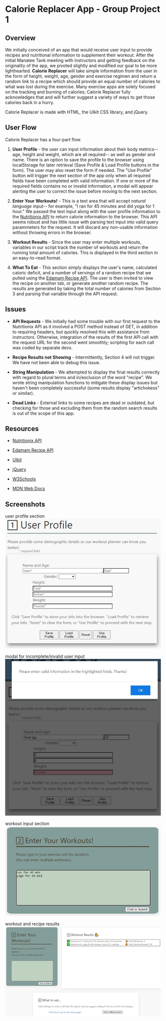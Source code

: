 # Calorie Replacer App - Group Project 1

## Overview

We initially conceived of an app that would receive user input to provide recipes and nutritional information to supplement their workout. After the initial Manatee Tank meeting with instructors and getting feedback on the originality of the app, we pivoted slightly and modified our goal to be more lighthearted. **Calorie Replacer** will take simple information from the user in the form of height, weight, age, gender and exercise regimen and return a random link to a recipe which should provide an equal number of calories to what was lost during the exercise. Many exercise apps are solely focused on the tracking and burning of calories; Calorie Replacer fully acknowledges that and will further suggest a variety of ways to get those calories back in a hurry.

Calorie Replacer is made with HTML, the UIkit CSS library, and jQuery.

## User Flow

Calorie Replacer has a four-part flow.

1. **User Profile** - the user can input information about their body metrics-- age, height and weight, which are all required-- as well as gender and name. There is an option to save the profile to the browser using localStorage for later retrieval (Save Profile & Load Profile buttons in the form). The user may also reset the form if needed. The "Use Profile" button will trigger the next section of the app only when all required fields have been completed with valid information. If one or more of the required fields contains no or invalid information, a modal will appear alerting the user to correct the issue before moving to the next section.

2. **Enter Your Workouts!** - This is a text area that will accept *natural language* input-- for example, "I ran for 45 minutes and did yoga for 1 hour." We passed the text input along with the user profile information to the [Nutritionix API](https://docs.google.com/document/d/1_q-K-ObMTZvO0qUEAxROrN3bwMujwAN25sLHwJzliK0/edit) to return calorie information to the browser. This API seems robust and has little issue with parsing text input into valid query parammeters for the request. It will discard any non-usable information without throwing errors in the browser.

3. **Workout Results** - Since the user may enter multiple workouts, variables in our script track the number of workouts and return the running total amount of calories. This is displayed in the third section in an easy-to-read format.

4. **What To Eat** - This section simply displays the user's name, calculated caloric deficit, and a number of servings of a random recipe that we pulled using the [Edamam Recipe API](https://developer.edamam.com/edamam-docs-recipe-api). The user is then invited to view the recipe on another tab, or generate another random recipe. The results are generated by taking the total number of calories from Section 3 and parsing that variable through the API request.

## Issues

- **API Requests** - We initially had some trouble with our first request to the Nutritionix API as it involved a POST method instead of GET, in addition to requiring headers, but quickly resolved this with assistance from instructors. Otherwise, integration of the results of the first API call with the request URL for the second went smoothly; scripting for each call was coded by separate devs.

- **Recipe Results not Showing** - Intermittently, Section 4 will not trigger. We have not been able to debug this issue. 

- **String Manipulation** - We attempted to display the final results correctly with regard to plural terms and in/exclusion of the word "recipe". We wrote string manipulation functions to mitigate these display issues but haven't been completely successful (some results display "artichokess" or similar).

- **Dead Links** - External links to some recipes are dead or outdated, but checking for those and excluding them from the random search results is out of the scope of this app.

## Resources

- [Nutritionix API](https://docs.google.com/document/d/1_q-K-ObMTZvO0qUEAxROrN3bwMujwAN25sLHwJzliK0/edit)

- [Edamam Recipe API](https://developer.edamam.com/edamam-docs-recipe-api)

- [UIkit](https://getuikit.com/)

- [jQuery](https://jquery.com/)

- [W3Schools](https://www.w3schools.com/)

- [MDN Web Docs](https://developer.mozilla.org/en-US/)

## Screenshots

user profile section
![User Profile](./images/calorie-replacer-01.jpg)

modal for incomplete/invalid user input
![Modal](./images/calorie-replacer-02.jpg)

workout input section
![Enter Your Workouts](./images/calorie-replacer-03.jpg)

workout and recipe results
![Workout and Recipe Results](./images/calorie-replacer-04.jpg)

